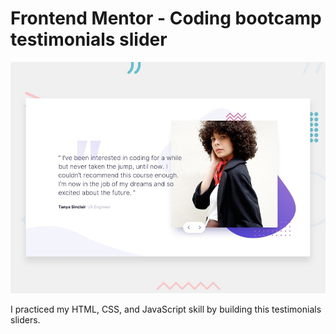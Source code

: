 # Frontend Mentor - Coding bootcamp testimonials slider

![Design preview for the Coding bootcamp testimonials slider coding challenge](./design/desktop-preview.jpg)

I practiced my HTML, CSS, and JavaScript skill by building this testimonials sliders.
